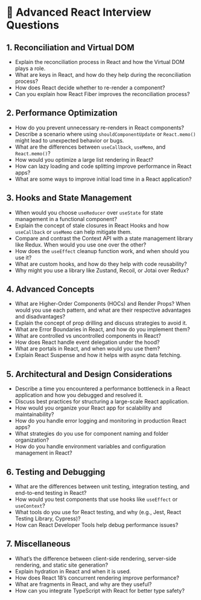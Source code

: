 # 🧠 Advanced React Interview Questions

## 1. Reconciliation and Virtual DOM

- Explain the reconciliation process in React and how the Virtual DOM plays a role.
- What are keys in React, and how do they help during the reconciliation process?
- How does React decide whether to re-render a component?
- Can you explain how React Fiber improves the reconciliation process?

## 2. Performance Optimization

- How do you prevent unnecessary re-renders in React components?
- Describe a scenario where using `shouldComponentUpdate` or `React.memo()` might lead to unexpected behavior or bugs.
- What are the differences between `useCallback`, `useMemo`, and `React.memo()`?
- How would you optimize a large list rendering in React?
- How can lazy loading and code splitting improve performance in React apps?
- What are some ways to improve initial load time in a React application?

## 3. Hooks and State Management

- When would you choose `useReducer` over `useState` for state management in a functional component?
- Explain the concept of stale closures in React Hooks and how `useCallback` or `useMemo` can help mitigate them.
- Compare and contrast the Context API with a state management library like Redux. When would you use one over the other?
- How does the `useEffect` cleanup function work, and when should you use it?
- What are custom hooks, and how do they help with code reusability?
- Why might you use a library like Zustand, Recoil, or Jotai over Redux?

## 4. Advanced Concepts

- What are Higher-Order Components (HOCs) and Render Props? When would you use each pattern, and what are their respective advantages and disadvantages?
- Explain the concept of prop drilling and discuss strategies to avoid it.
- What are Error Boundaries in React, and how do you implement them?
- What are controlled vs uncontrolled components in React?
- How does React handle event delegation under the hood?
- What are portals in React, and when would you use them?
- Explain React Suspense and how it helps with async data fetching.

## 5. Architectural and Design Considerations

- Describe a time you encountered a performance bottleneck in a React application and how you debugged and resolved it.
- Discuss best practices for structuring a large-scale React application.
- How would you organize your React app for scalability and maintainability?
- How do you handle error logging and monitoring in production React apps?
- What strategies do you use for component naming and folder organization?
- How do you handle environment variables and configuration management in React?

## 6. Testing and Debugging

- What are the differences between unit testing, integration testing, and end-to-end testing in React?
- How would you test components that use hooks like `useEffect` or `useContext`?
- What tools do you use for React testing, and why (e.g., Jest, React Testing Library, Cypress)?
- How can React Developer Tools help debug performance issues?

## 7. Miscellaneous

- What’s the difference between client-side rendering, server-side rendering, and static site generation?
- Explain hydration in React and when it is used.
- How does React 18’s concurrent rendering improve performance?
- What are fragments in React, and why are they useful?
- How can you integrate TypeScript with React for better type safety?
